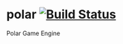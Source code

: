 polar [![Build Status](https://travis-ci.org/shockkolate/polar.svg?branch=master)](https://travis-ci.org/shockkolate/polar)
======

Polar Game Engine
